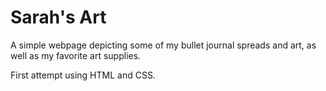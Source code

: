 # Sarah's Art
A simple webpage depicting some of my bullet journal spreads and art,
as well as my favorite art supplies.

First attempt using HTML and CSS.
